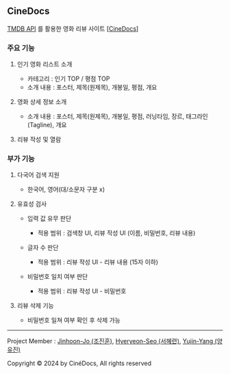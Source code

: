 ## CineDocs

[TMDB API](https://developer.themoviedb.org) 를 활용한 영화 리뷰 사이트 [[CineDocs](https://g-noon.github.io/cineDocs/)]

### 주요 기능

1. 인기 영화 리스트 소개

   - 카테고리 : 인기 TOP / 평점 TOP
   - 소개 내용 : 포스터, 제목(원제목), 개봉일, 평점, 개요

2. 영화 상세 정보 소개

   - 소개 내용 : 포스터, 제목(원제목), 개봉일, 평점, 러닝타임, 장르, 태그라인(Tagline), 개요

3. 리뷰 작성 및 열람

### 부가 기능

1. 다국어 검색 지원

   - 한국어, 영어(대/소문자 구분 x)

2. 유효성 검사

   - 입력 값 유무 판단

     - 적용 범위 : 검색창 UI, 리뷰 작성 UI (이름, 비밀번호, 리뷰 내용)

   - 글자 수 판단

     - 적용 범위 : 리뷰 작성 UI - 리뷰 내용 (15자 이하)

   - 비밀번호 일치 여부 판단
     - 적용 범위 : 리뷰 작성 UI - 비밀번호

3. 리뷰 삭제 기능

   - 비밀번호 일쳐 여부 확인 후 삭제 가능

---

Project Member : [Jinhoon-Jo (조진훈)](https://github.com/G-NooN), [Hyeryeon-Seo (서혜련)](https://github.com/Hyeryeon-Seo), [Yujin-Yang (양유진)](https://github.com/kewii33)

Copyright &copy; 2024 by CinéDocs, All rights reserved
